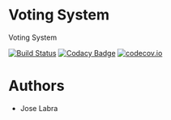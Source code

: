 # Voting System

Voting System

[![Build Status](https://travis-ci.org/Arquisoft/VotingSystem_i1b.svg?branch=master)](https://travis-ci.org/Arquisoft/VotingSystem_i1b)
[![Codacy Badge](https://api.codacy.com/project/badge/grade/933353bf90104195822dfceb4f410d82)](https://www.codacy.com/app/jelabra/VotingSystem_i1b)
[![codecov.io](https://codecov.io/github/Arquisoft/VotingSystem_i1b/coverage.svg?branch=master)](https://codecov.io/github/Arquisoft/VotingSystem_i1b?branch=master)


# Authors

* Jose Labra




